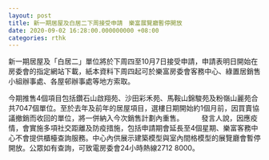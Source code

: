 ```yaml
---
layout: post
title: 新一期居屋及白居二下周接受申請　樂富展覽廳暫停開放
date: 2020-09-02 16:28:00.000000000 +08:00
categories: rthk
---
```


新一期居屋及「白居二」單位將於下周四至10月7日接受申請，申請表明日開始在房委會的指定網站下載，紙本資料下周四起可於樂富房委會客務中心、綠置居銷售小組辦事處、各屋邨辦事處等地方索取。

今期推售4個項目包括鑽石山啟翔苑、沙田彩禾苑、馬鞍山錦駿苑及粉嶺山麗苑合共7047個單位。至於去年及前年的居屋項目，選樓日期開始約1個月前，因買賣協議撤銷而收回的單位，將一併納入今次銷售計劃內重售。
　　 
發言人說，因應疫情，會實施多項社交距離及防疫措施，包括申請期會延長至4個星期、樂富客務中心不會提供櫃檯查詢服務。中心內供展示建築模型與室內間格模型的展覽廳會暫停開放。公眾如有查詢，可致電房委會24小時熱線2712 8000。
